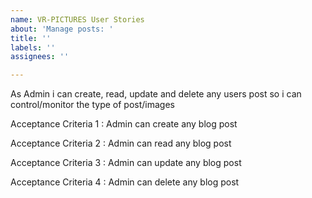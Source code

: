 ```yaml
---
name: VR-PICTURES User Stories
about: 'Manage posts: '
title: ''
labels: ''
assignees: ''

---
```


As Admin i can create, read, update and delete any users post  so i can control/monitor the type of post/images

Acceptance Criteria 1 : Admin can create any blog post

Acceptance Criteria 2 : Admin can read any  blog post

Acceptance Criteria 3  : Admin can update any  blog post

Acceptance Criteria 4 : Admin can delete any blog post

